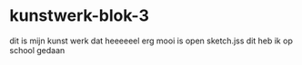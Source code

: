 # kunstwerk-blok-3
dit is mijn kunst werk dat heeeeeel erg mooi is
open sketch.jss
dit heb ik op school gedaan
